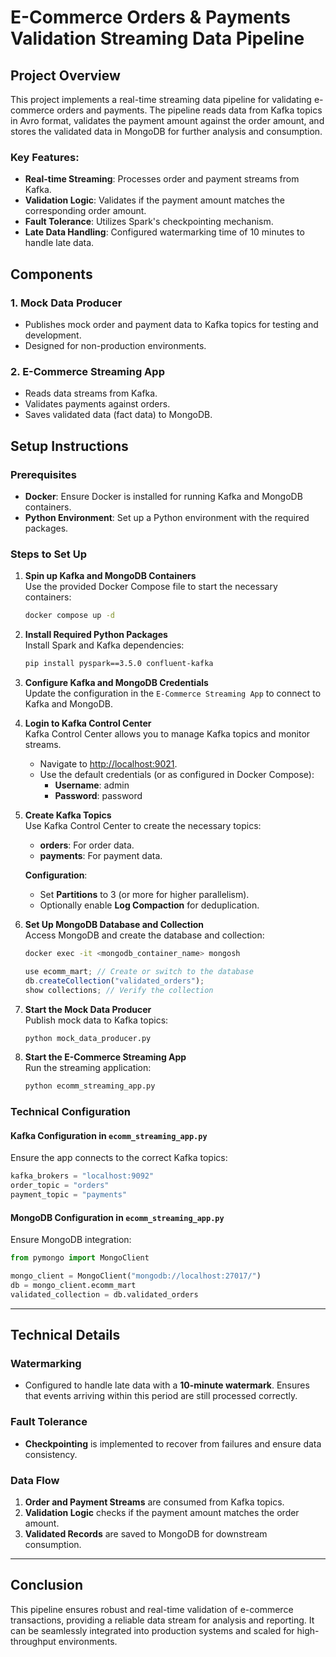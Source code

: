 
# E-Commerce Orders & Payments Validation Streaming Data Pipeline

## Project Overview

This project implements a real-time streaming data pipeline for validating e-commerce orders and payments. The pipeline reads data from Kafka topics in Avro format, validates the payment amount against the order amount, and stores the validated data in MongoDB for further analysis and consumption.

### Key Features:
- **Real-time Streaming**: Processes order and payment streams from Kafka.
- **Validation Logic**: Validates if the payment amount matches the corresponding order amount.
- **Fault Tolerance**: Utilizes Spark's checkpointing mechanism.
- **Late Data Handling**: Configured watermarking time of 10 minutes to handle late data.

## Components

### 1. Mock Data Producer
- Publishes mock order and payment data to Kafka topics for testing and development.
- Designed for non-production environments.

### 2. E-Commerce Streaming App
- Reads data streams from Kafka.
- Validates payments against orders.
- Saves validated data (fact data) to MongoDB.

## Setup Instructions

### Prerequisites
- **Docker**: Ensure Docker is installed for running Kafka and MongoDB containers.
- **Python Environment**: Set up a Python environment with the required packages.

### Steps to Set Up

1. **Spin up Kafka and MongoDB Containers**  
   Use the provided Docker Compose file to start the necessary containers:
   ```bash
   docker compose up -d
   ```

2. **Install Required Python Packages**  
   Install Spark and Kafka dependencies:
   ```bash
   pip install pyspark==3.5.0 confluent-kafka
   ```

3. **Configure Kafka and MongoDB Credentials**  
   Update the configuration in the `E-Commerce Streaming App` to connect to Kafka and MongoDB.

4. **Login to Kafka Control Center**  
   Kafka Control Center allows you to manage Kafka topics and monitor streams.
   - Navigate to [http://localhost:9021](http://localhost:9021).
   - Use the default credentials (or as configured in Docker Compose):
     - **Username**: admin  
     - **Password**: password  

5. **Create Kafka Topics**  
   Use Kafka Control Center to create the necessary topics:
   - **orders**: For order data.
   - **payments**: For payment data.
   
   **Configuration**:
   - Set **Partitions** to 3 (or more for higher parallelism).
   - Optionally enable **Log Compaction** for deduplication.

6. **Set Up MongoDB Database and Collection**  
   Access MongoDB and create the database and collection:
   ```bash
   docker exec -it <mongodb_container_name> mongosh
   ```
   ```javascript
   use ecomm_mart; // Create or switch to the database
   db.createCollection("validated_orders");
   show collections; // Verify the collection
   ```

7. **Start the Mock Data Producer**  
   Publish mock data to Kafka topics:
   ```bash
   python mock_data_producer.py
   ```

8. **Start the E-Commerce Streaming App**  
   Run the streaming application:
   ```bash
   python ecomm_streaming_app.py
   ```

### Technical Configuration

#### Kafka Configuration in `ecomm_streaming_app.py`
Ensure the app connects to the correct Kafka topics:
```python
kafka_brokers = "localhost:9092"
order_topic = "orders"
payment_topic = "payments"
```

#### MongoDB Configuration in `ecomm_streaming_app.py`
Ensure MongoDB integration:
```python
from pymongo import MongoClient

mongo_client = MongoClient("mongodb://localhost:27017/")
db = mongo_client.ecomm_mart
validated_collection = db.validated_orders
```

---

## Technical Details

### Watermarking
- Configured to handle late data with a **10-minute watermark**. Ensures that events arriving within this period are still processed correctly.

### Fault Tolerance
- **Checkpointing** is implemented to recover from failures and ensure data consistency.

### Data Flow
1. **Order and Payment Streams** are consumed from Kafka topics.
2. **Validation Logic** checks if the payment amount matches the order amount.
3. **Validated Records** are saved to MongoDB for downstream consumption.

---

## Conclusion

This pipeline ensures robust and real-time validation of e-commerce transactions, providing a reliable data stream for analysis and reporting. It can be seamlessly integrated into production systems and scaled for high-throughput environments.
